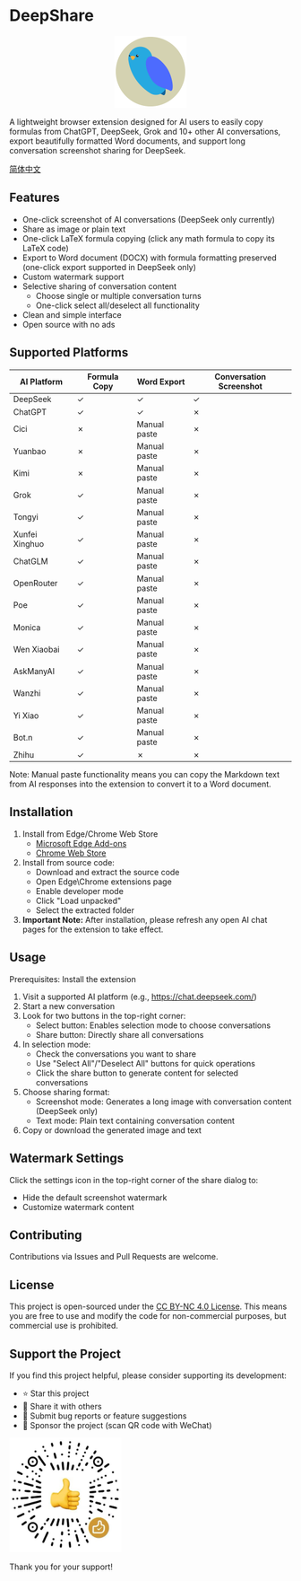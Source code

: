 # DeepShare

<p align="center">
  <img src="icons/deepshare-icon.svg" alt="deepshare-icon" width="128"/>
</p>

A lightweight browser extension designed for AI users to easily copy formulas from ChatGPT, DeepSeek, Grok and 10+ other AI conversations, export beautifully formatted Word documents, and support long conversation screenshot sharing for DeepSeek.

[简体中文](README.zh-CN.md)

## Features

- One-click screenshot of AI conversations (DeepSeek only currently)
- Share as image or plain text
- One-click LaTeX formula copying (click any math formula to copy its LaTeX code)
- Export to Word document (DOCX) with formula formatting preserved (one-click export supported in DeepSeek only)
- Custom watermark support
- Selective sharing of conversation content
  - Choose single or multiple conversation turns
  - One-click select all/deselect all functionality
- Clean and simple interface
- Open source with no ads

## Supported Platforms

| AI Platform | Formula Copy | Word Export | Conversation Screenshot |
|-------------|-------------|-------------|------------------------|
| DeepSeek | ✓ | ✓ | ✓ |
| ChatGPT | ✓ | ✓ | ✗ |
| Cici | ✗ | Manual paste | ✗ |
| Yuanbao | ✗ | Manual paste | ✗ |
| Kimi | ✗ | Manual paste | ✗ |
| Grok | ✓ | Manual paste | ✗ |
| Tongyi | ✓ | Manual paste | ✗ |
| Xunfei Xinghuo | ✓ | Manual paste | ✗ |
| ChatGLM | ✓ | Manual paste | ✗ |
| OpenRouter | ✓ | Manual paste | ✗ |
| Poe | ✓ | Manual paste | ✗ |
| Monica | ✓ | Manual paste | ✗ |
| Wen Xiaobai | ✓ | Manual paste | ✗ |
| AskManyAI | ✓ | Manual paste | ✗ |
| Wanzhi | ✓ | Manual paste | ✗ |
| Yi Xiao | ✓ | Manual paste | ✗ |
| Bot.n | ✓ | Manual paste | ✗ |
| Zhihu | ✓ | ✗ | ✗ |

Note: Manual paste functionality means you can copy the Markdown text from AI responses into the extension to convert it to a Word document.

## Installation

1. Install from Edge/Chrome Web Store
   - [Microsoft Edge Add-ons](https://microsoftedge.microsoft.com/addons/detail/deepshare/pdccjnppfegekpnhfljbngammgfbcofm)
   - [Chrome Web Store](https://chromewebstore.google.com/detail/omnaecaamcabmnbjnpjpecoaalfgidop)
2. Install from source code:
   - Download and extract the source code
   - Open Edge\Chrome extensions page
   - Enable developer mode
   - Click "Load unpacked"
   - Select the extracted folder
3. **Important Note:** After installation, please refresh any open AI chat pages for the extension to take effect.

## Usage

Prerequisites: Install the extension

1. Visit a supported AI platform (e.g., https://chat.deepseek.com/)
2. Start a new conversation
3. Look for two buttons in the top-right corner:
   - Select button: Enables selection mode to choose conversations
   - Share button: Directly share all conversations
4. In selection mode:
   - Check the conversations you want to share
   - Use "Select All"/"Deselect All" buttons for quick operations
   - Click the share button to generate content for selected conversations
5. Choose sharing format:
   - Screenshot mode: Generates a long image with conversation content (DeepSeek only)
   - Text mode: Plain text containing conversation content
6. Copy or download the generated image and text

## Watermark Settings

Click the settings icon in the top-right corner of the share dialog to:

- Hide the default screenshot watermark
- Customize watermark content

## Contributing

Contributions via Issues and Pull Requests are welcome.

## License

This project is open-sourced under the [CC BY-NC 4.0 License](LICENSE). This means you are free to use and modify the code for non-commercial purposes, but commercial use is prohibited.

## Support the Project

If you find this project helpful, please consider supporting its development:

- ⭐ Star this project
- 📢 Share it with others
- 🐛 Submit bug reports or feature suggestions
- 🧧 Sponsor the project (scan QR code with WeChat)

<img src="icons/sponsor-code.png" alt="donate" width="200"/>

Thank you for your support!